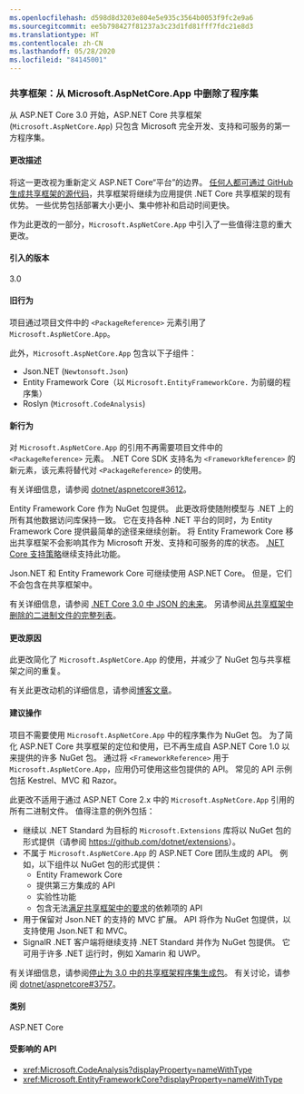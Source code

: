 ```yaml
---
ms.openlocfilehash: d598d8d3203e804e5e935c3564b0053f9fc2e9a6
ms.sourcegitcommit: ee5b798427f81237a3c23d1fd81fff7fdc21e8d3
ms.translationtype: HT
ms.contentlocale: zh-CN
ms.lasthandoff: 05/28/2020
ms.locfileid: "84145001"
---
```

### <a name="shared-framework-assemblies-removed-from-microsoftaspnetcoreapp"></a>共享框架：从 Microsoft.AspNetCore.App 中删除了程序集

从 ASP.NET Core 3.0 开始，ASP.NET Core 共享框架 (`Microsoft.AspNetCore.App`) 只包含 Microsoft 完全开发、支持和可服务的第一方程序集。

#### <a name="change-description"></a>更改描述

将这一更改视为重新定义 ASP.NET Core“平台”的边界。 [任何人都可通过 GitHub 生成共享框架的源代码](https://github.com/dotnet/source-build)，共享框架将继续为应用提供 .NET Core 共享框架的现有优势。 一些优势包括部署大小更小、集中修补和启动时间更快。

作为此更改的一部分，`Microsoft.AspNetCore.App` 中引入了一些值得注意的重大更改。

#### <a name="version-introduced"></a>引入的版本

3.0

#### <a name="old-behavior"></a>旧行为

项目通过项目文件中的 `<PackageReference>` 元素引用了 `Microsoft.AspNetCore.App`。

此外，`Microsoft.AspNetCore.App` 包含以下子组件：

- Json.NET (`Newtonsoft.Json`)
- Entity Framework Core（以 `Microsoft.EntityFrameworkCore.` 为前缀的程序集）
- Roslyn (`Microsoft.CodeAnalysis`)

#### <a name="new-behavior"></a>新行为

对 `Microsoft.AspNetCore.App` 的引用不再需要项目文件中的 `<PackageReference>` 元素。 .NET Core SDK 支持名为 `<FrameworkReference>` 的新元素，该元素将替代对 `<PackageReference>` 的使用。

有关详细信息，请参阅 [dotnet/aspnetcore#3612](https://github.com/dotnet/aspnetcore/issues/3612)。

Entity Framework Core 作为 NuGet 包提供。 此更改将使随附模型与 .NET 上的所有其他数据访问库保持一致。 它在支持各种 .NET 平台的同时，为 Entity Framework Core 提供最简单的途径来继续创新。 将 Entity Framework Core 移出共享框架不会影响其作为 Microsoft 开发、支持和可服务的库的状态。 [.NET Core 支持策略](https://dotnet.microsoft.com/platform/support/policy/dotnet-core)继续支持此功能。

Json.NET 和 Entity Framework Core 可继续使用 ASP.NET Core。 但是，它们不会包含在共享框架中。

有关详细信息，请参阅 [.NET Core 3.0 中 JSON 的未来](https://github.com/dotnet/announcements/issues/90)。 另请参阅[从共享框架中删除的二进制文件的完整列表](https://github.com/dotnet/aspnetcore/issues/3755)。

#### <a name="reason-for-change"></a>更改原因

此更改简化了 `Microsoft.AspNetCore.App` 的使用，并减少了 NuGet 包与共享框架之间的重复。

有关此更改动机的详细信息，请参阅[博客文章](https://devblogs.microsoft.com/aspnet/a-first-look-at-changes-coming-in-asp-net-core-3-0/)。

#### <a name="recommended-action"></a>建议操作

项目不需要使用 `Microsoft.AspNetCore.App` 中的程序集作为 NuGet 包。 为了简化 ASP.NET Core 共享框架的定位和使用，已不再生成自 ASP.NET Core 1.0 以来提供的许多 NuGet 包。 通过将 `<FrameworkReference>` 用于 `Microsoft.AspNetCore.App`，应用仍可使用这些包提供的 API。 常见的 API 示例包括 Kestrel、MVC 和 Razor。

此更改不适用于通过 ASP.NET Core 2.x 中的 `Microsoft.AspNetCore.App` 引用的所有二进制文件。 值得注意的例外包括：

- 继续以 .NET Standard 为目标的 `Microsoft.Extensions` 库将以 NuGet 包的形式提供（请参阅 <https://github.com/dotnet/extensions>）。
- 不属于 `Microsoft.AspNetCore.App` 的 ASP.NET Core 团队生成的 API。 例如，以下组件以 NuGet 包的形式提供：
  - Entity Framework Core
  - 提供第三方集成的 API
  - 实验性功能
  - 包含无法[满足共享框架中的要求](https://github.com/dotnet/aspnetcore/blob/4e44e5bcbedd961cc0d4f6b846699c7c494f5597/docs/SharedFramework.md)的依赖项的 API
- 用于保留对 Json.NET 的支持的 MVC 扩展。 API 将作为 NuGet 包提供，以支持使用 Json.NET 和 MVC。
- SignalR .NET 客户端将继续支持 .NET Standard 并作为 NuGet 包提供。 它可用于许多 .NET 运行时，例如 Xamarin 和 UWP。

有关详细信息，请参阅[停止为 3.0 中的共享框架程序集生成包](https://github.com/dotnet/aspnetcore/issues/3756)。 有关讨论，请参阅 [dotnet/aspnetcore#3757](https://github.com/dotnet/aspnetcore/issues/3757)。

#### <a name="category"></a>类别

ASP.NET Core

#### <a name="affected-apis"></a>受影响的 API

- <xref:Microsoft.CodeAnalysis?displayProperty=nameWithType>
- <xref:Microsoft.EntityFrameworkCore?displayProperty=nameWithType>

<!--

#### Affected APIs

- `N:Microsoft.CodeAnalysis`
- `N:Microsoft.EntityFrameworkCore`

-->
